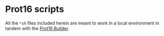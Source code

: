 # Prot16 scripts

All the `*sh` files included herein are meant to work in a local environment in tandem with the [Prot16 Builder](https://github.com/protesilaos/prot16-builder).
